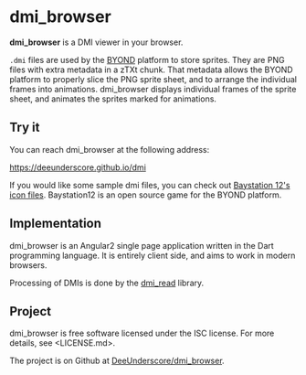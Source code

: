 # dmi_browser

**dmi_browser** is a DMI viewer in your browser.

`.dmi` files are used by the [BYOND](https://www.byond.com/) platform to store sprites. They are PNG files with extra metadata in a zTXt chunk. That metadata allows the BYOND platform to properly slice the PNG sprite sheet, and to arrange the individual frames into animations. dmi_browser displays individual frames of the sprite sheet, and animates the sprites marked for animations.

## Try it
You can reach dmi_browser at the following address:

https://deeunderscore.github.io/dmi

If you would like some sample dmi files, you can check out [Baystation 12's icon files](https://github.com/Baystation12/Baystation12/tree/dev/icons). Baystation12 is an open source game for the BYOND platform.

## Implementation
dmi_browser is an Angular2 single page application written in the Dart programming language. It is entirely client side, and aims to work in modern browsers.

Processing of DMIs is done by the [dmi_read](https://github.com/DeeUnderscore/dmi_read) library.

## Project
dmi_browser is free software licensed under the ISC license. For more details, see <LICENSE.md>.

The project is on Github at [DeeUnderscore/dmi_browser](https://github.com/DeeUnderscore/dmi_browser).
